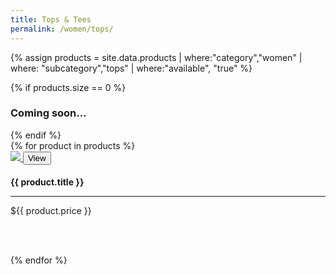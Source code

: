 ```yaml
---
title: Tops & Tees
permalink: /women/tops/
---
```


{% assign products = site.data.products | where:"category","women" | where: "subcategory","tops" | where:"available", "true" %}

<div>
{% if products.size == 0 %}
    <h3>Coming soon...</h3>
{% endif %}
    <div class="row">
        {% for product in products %}
            <div class="col-md-4 img-container">
            <a href="{{ site.baseurl }}/{{ product.category }}/{{ product.subcategory }}/{{ product.title | downcase | replace: " ", "-" | replace: ":", "" }}/">
            <img src="{{ site.baseurl }}/img/{{ product.image }}" class="img-thumbnail" style="max-height: 195px;">
            <button class="btn btn-danger enabled middle">
            View
            </button>
            </a>
            <h2 class="product-titlex" style="font-size: 14px;"> {{ product.title }}</h2>
            <hr>
            <span class="price">${{ product.price }}</span><br><br>
            <p>&nbsp;</p>
            </div>
        {% endfor %}
    </div>
</div>    

